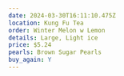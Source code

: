 ```yaml
---
date: 2024-03-30T16:11:10.475Z
location: Kung Fu Tea
order: Winter Melon w Lemon
details: Large, Light ice
price: $5.24
pearls: Brown Sugar Pearls
buy_again: Y
---
```

